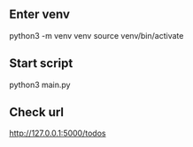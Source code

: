 ## Enter venv

python3 -m venv venv
source venv/bin/activate

## Start script

python3 main.py

## Check url

http://127.0.0.1:5000/todos